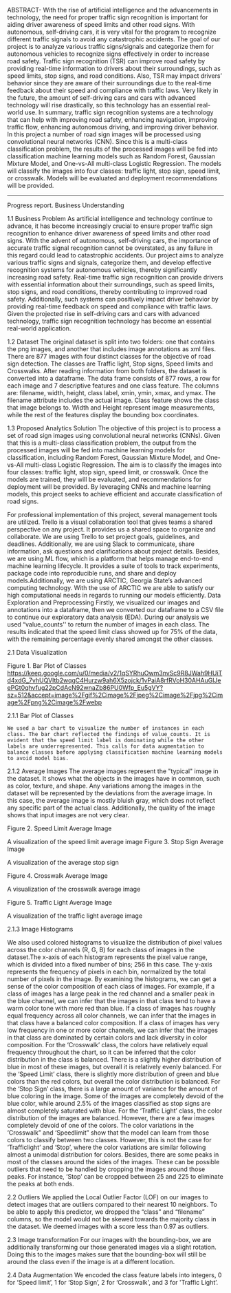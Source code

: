 ABSTRACT-
With the rise of artificial intelligence and the advancements in technology, the need for proper traffic sign recognition is important for aiding driver awareness of speed limits and other road signs. With autonomous, self-driving cars, it is very vital for the program to recognize different traffic signals to avoid any catastrophic accidents. The goal of our project is to analyze various traffic signs/signals and categorize them for autonomous vehicles to recognize signs effectively in order to increase road safety. Traffic sign recognition (TSR) can improve road safety by providing real-time information to drivers about their surroundings, such as speed limits, stop signs, and road conditions. Also, TSR may impact drivers’ behavior since they are aware of their surroundings due to the real-time feedback about their speed and compliance with traffic laws. Very likely in the future, the amount of self-driving cars and cars with advanced technology will rise drastically, so this technology has an essential real-world use. In summary, traffic sign recognition systems are a technology that can help with improving road safety, enhancing navigation, improving traffic flow, enhancing autonomous driving, and improving driver behavior.
In this project a number of road sign images will be processed using convolutional neural networks (CNN). Since this is a multi-class classification problem, the results of the processed images will be fed into classification machine learning models such as Random Forest, Gaussian Mixture Model, and One-vs-All multi-class Logistic Regression. The models will classify the images into four classes: traffic light, stop sign, speed limit, or crosswalk. Models will be evaluated and deployment recommendations will be provided.
____________________________________________________________________________________________________________________________________________________________
Progress report.
Business Understanding

1.1 Business Problem
	As artificial intelligence and technology continue to advance, it has become increasingly crucial to ensure proper traffic sign recognition to enhance driver awareness of speed limits and other road signs. With the advent of autonomous, self-driving cars, the importance of accurate traffic signal recognition cannot be overstated, as any failure in this regard could lead to catastrophic accidents. Our project aims to analyze various traffic signs and signals, categorize them, and develop effective recognition systems for autonomous vehicles, thereby significantly increasing road safety. Real-time traffic sign recognition can provide drivers with essential information about their surroundings, such as speed limits, stop signs, and road conditions, thereby contributing to improved road safety. Additionally, such systems can positively impact driver behavior by providing real-time feedback on speed and compliance with traffic laws. Given the projected rise in self-driving cars and cars with advanced technology, traffic sign recognition technology has become an essential real-world application. 

1.2 Dataset 
	The original dataset is split into two folders: one that contains the png images, and another that includes image annotations as xml files. There are 877 images with four distinct classes for the objective of road sign detection. The classes are Traffic light, Stop signs, Speed limits and Crosswalks. After reading information from both folders, the dataset is converted into a dataframe. The data frame consists of 877 rows, a row for each image and 7 descriptive features and one class feature. The columns are: filename, width, height, class label, xmin, ymin, xmax, and ymax. The filename attribute includes the actual image. Class feature shows the class that image belongs to. Width and Height represent image measurements, while the rest of the features display the bounding box coordinates.

1.3 Proposed Analytics Solution
The objective of this project is to process a set of road sign images using convolutional neural networks (CNNs). Given that this is a multi-class classification problem, the output from the processed images will be fed into machine learning models for classification, including Random Forest, Gaussian Mixture Model, and One-vs-All multi-class Logistic Regression. The aim is to classify the images into four classes: traffic light, stop sign, speed limit, or crosswalk. Once the models are trained, they will be evaluated, and recommendations for deployment will be provided. By leveraging CNNs and machine learning models, this project seeks to achieve efficient and accurate classification of road signs.

For professional implementation of this project, several management tools are utilized. Trello is a visual collaboration tool that gives teams a shared perspective on any project. It provides us a shared space to organize and collaborate. We are using Trello to set project goals, guidelines, and deadlines. Additionally, we are using Slack to communicate, share information, ask questions and clarifications about project details. Besides, we are using ML flow, which is a platform that helps manage end-to-end machine learning lifecycle. It provides a suite of tools to track experiments, package code into reproducible runs, and share and deploy models.Additionally, we are using ARCTIC, Georgia State’s advanced computing technology. With the use of ARCTIC we are able to satisfy our high computational needs in regards to running our models efficiently.
 Data Exploration and Preprocessing
	Firstly, we visualized our images and annotations into a dataframe, then we converted our dataframe to a CSV file to continue our exploratory data analysis (EDA). During our analysis we used “value_counts'' to return the number of images in each class. The results indicated that the speed limit class showed up for 75% of the data, with the remaining percentage evenly shared amongst the other classes.


  2.1 Data Visualization

Figure 1.  Bar Plot of Classes
https://keep.google.com/u/0/media/v2/1qSYRhuOwm3nvSc9R8JWah9HUiTd4xdG_7vhUQVItb2wqgC4Hurzw9ah6X5zojck/1vPaiA8rfRVoH30AHAuGlJeePGt0qhvfug22pCdAcN92wnaZb86PU0Wfp_Eu5gVY?sz=512&accept=image%2Fgif%2Cimage%2Fjpeg%2Cimage%2Fjpg%2Cimage%2Fpng%2Cimage%2Fwebp

2.1.1 Bar Plot of Classes

	We used a bar chart to visualize the number of instances in each class. The bar chart reflected the findings of value_counts. It is evident that the speed limit label is dominating while the other labels are underrepresented. This calls for data augmentation to balance classes before applying classification machine learning models to avoid model bias. 

2.1.2 Average Images
The average images represent the "typical" image in the dataset. It shows what the objects in the images have in common, such as color, texture, and shape. Any variations among the images in the dataset will be represented by the deviations from the average image. In this case, the average image is mostly bluish gray, which does not reflect any specific part of the actual class. Additionally, the quality of the image shows that input images are not very clear.

Figure 2. Speed Limit Average Image

A visualization of the speed limit average image
Figure 3. Stop Sign Average Image

A visualization of the average stop sign

Figure 4. Crosswalk Average Image

A visualization of the crosswalk average image


Figure 5. Traffic Light Average Image

A visualization of the traffic light average image


2.1.3 Image Histograms


We also used colored histograms to visualize the distribution of pixel values across the color channels (R, G, B) for each class of images in the dataset.The x-axis of each histogram represents the pixel value range, which is divided into a fixed number of bins; 256 in this case. The y-axis represents the frequency of pixels in each bin, normalized by the total number of pixels in the image.
By examining the histograms, we can get a sense of the color composition of each class of images. For example, if a class of images has a large peak in the red channel and a smaller peak in the blue channel, we can infer that the images in that class tend to have a warm color tone with more red than blue. If a class of images has roughly equal frequency across all color channels, we can infer that the images in that class have a balanced color composition. If a class of images has very low frequency in one or more color channels, we can infer that the images in that class are dominated by certain colors and lack diversity in color composition.
For the ‘Crosswalk’ class, the colors have relatively equal frequency throughout the chart, so it can be inferred that the color distribution in the class is balanced. There is a slightly higher distribution of blue in most of these images, but overall it is relatively evenly balanced. For the ‘Speed Limit’ class, there is slightly more distribution of green and blue colors than the red colors, but overall the color distribution is balanced. For the ‘Stop Sign’ class, there is a large amount of variance for the amount of blue coloring in the image. Some of the images are completely devoid of the blue color, while around 2.5% of the images classified as stop signs are almost completely saturated with blue. For the ‘Traffic Light’ class, the color distribution of the images are balanced. However, there are a few images completely devoid of one of the colors.
The color variations in the ‘Crosswalk” and ‘Speedlimit” show that the model can learn from those colors to classify between two classes. However, this is not the case for ‘Trafficlight’ and ‘Stop’, where the color variations are similar following almost a unimodal distribution for colors. Besides, there are some peaks in most of the classes around the sides of the images. These can be possible outliers that need to be handled by cropping the images around those peaks. For instance, ‘Stop’ can be cropped between 25 and 225 to eliminate the peaks at both ends. 


2.2 Outliers
We applied the Local Outlier Factor (LOF) on our images to detect images that are outliers compared to their nearest 10 neighbors. To be able to apply this predictor, we dropped the “class” and “filename” columns, so the model would not be skewed towards the majority class in the dataset. We deemed images with a score less than 0.97 as outliers. 

2.3 Image transformation
	For our images with the bounding-box, we are additionally transforming our those generated images via a slight rotation. Doing this to the images makes sure that the bounding-box will still be around the class even if the image is at a different location.

2.4 Data Augmentation
We encoded the class feature labels into integers, 0 for ‘Speed limit’, 1 for ‘Stop Sign’, 2 for ‘Crosswalk', and 3 for 'Traffic Light’.
